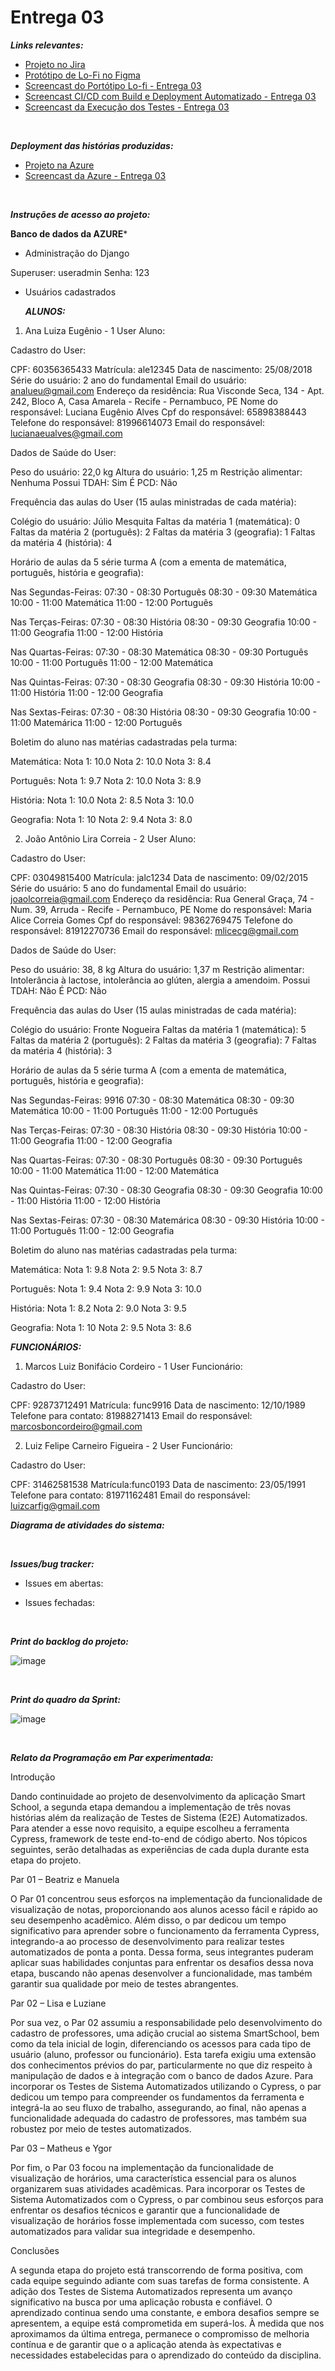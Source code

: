 # Entrega 03

***Links relevantes:***
<ul>
  <li>
    <a  href="https://cesar-mvp2.atlassian.net/jira/software/projects/VNC/boards/2"
      >Projeto no Jira</a>
  </li>
    <li>
    <a  href="https://www.figma.com/file/OodUDTbRUE7cAgmlOUiEr9/SmartSchool?type=design&node-id=0-1&mode=design&t=V3uiesp8LFjSo9ET-0"
      >Protótipo de Lo-Fi no Figma</a>
  </li>
  <li>
    <a  href=""
      >Screencast do Portótipo Lo-fi - Entrega 03</a>
  </li>
  <li>
    <a  href=""
      >Screencast CI/CD com Build e Deployment Automatizado - Entrega 03</a>
  </li>
  <li>
    <a  href=""
      >Screencast da Execução dos Testes - Entrega 03</a>
  </li>
</ul>
<br/>

***Deployment das histórias produzidas:***
<ul>
  <li>
    <a  href="https://fdssmartschool.azurewebsites.net/"
      >Projeto na Azure</a>
  </li>
  <li>
    <a  href=""
      >Screencast da Azure - Entrega 03</a>
  </li>
</ul>
<br/>

***Instruções de acesso ao projeto:***

****Banco de dados da AZURE*****

- Administração do Django

Superuser: useradmin
Senha: 123


- Usuários cadastrados
  
  *****ALUNOS:*****

1) Ana Luiza Eugênio - 1 User Aluno:

Cadastro do User:

CPF: 60356365433
Matrícula: ale12345
Data de nascimento: 25/08/2018
Série do usuário: 2 ano do fundamental
Email do usuário: analueu@gmail.com
Endereço da residência: Rua Visconde Seca, 134 - Apt. 242, Bloco A, Casa Amarela - Recife - Pernambuco, PE
Nome do responsável: Luciana Eugênio Alves
Cpf do responsável: 65898388443
Telefone do responsável: 81996614073
Email do responsável: lucianaeualves@gmail.com

Dados de Saúde do User:
	
Peso do usuário: 22,0 kg
Altura do usuário: 1,25 m
Restrição alimentar: Nenhuma
Possui TDAH: Sim
É PCD: Não

Frequência das aulas do User (15 aulas ministradas de cada matéria):

Colégio do usuário: Júlio Mesquita
Faltas da matéria 1 (matemática): 0
Faltas da matéria 2 (português): 2
Faltas da matéria 3 (geografia): 1
Faltas da matéria 4 (história): 4

Horário de aulas da 5 série turma A (com a ementa de matemática, português, história e geografia):

Nas Segundas-Feiras:
07:30 - 08:30 Português
08:30 - 09:30 Matemática
10:00 - 11:00 Matemática
11:00 - 12:00 Português

Nas Terças-Feiras:
07:30 - 08:30 História
08:30 - 09:30 Geografia
10:00 - 11:00 Geografia
11:00 - 12:00 História

Nas Quartas-Feiras:
07:30 - 08:30 Matemática
08:30 - 09:30 Português
10:00 - 11:00 Português
11:00 - 12:00 Matemática

Nas Quintas-Feiras:
07:30 - 08:30 Geografia
08:30 - 09:30 História
10:00 - 11:00 História
11:00 - 12:00 Geografia

Nas Sextas-Feiras:
07:30 - 08:30 História
08:30 - 09:30 Geografia
10:00 - 11:00 Matemárica
11:00 - 12:00 Português

Boletim do aluno nas matérias cadastradas pela turma:

Matemática:
Nota 1: 10.0
Nota 2: 10.0
Nota 3: 8.4

Português:
Nota 1: 9.7
Nota 2: 10.0
Nota 3: 8.9

História:
Nota 1: 10.0
Nota 2: 8.5
Nota 3: 10.0

Geografia:
Nota 1: 10
Nota 2: 9.4
Nota 3: 8.0

2) João Antônio Lira Correia - 2 User Aluno:

Cadastro do User:

CPF: 03049815400
Matrícula: jalc1234
Data de nascimento: 09/02/2015
Série do usuário: 5 ano do fundamental
Email do usuário: joaolcorreia@gmail.com
Endereço da residência: Rua General Graça, 74 - Num. 39, Arruda  - Recife - Pernambuco, PE
Nome do responsável: Maria Alice Correia Gomes
Cpf do responsável: 98362769475
Telefone do responsável: 81912270736
Email do responsável: mlicecg@gmail.com

Dados de Saúde do User:
	
Peso do usuário: 38, 8 kg
Altura do usuário: 1,37 m
Restrição alimentar: Intolerância à lactose, intolerância ao glúten, alergia a amendoim.
Possui TDAH: Não
É PCD: Não

Frequência das aulas do User (15 aulas ministradas de cada matéria):

Colégio do usuário: Fronte Nogueira
Faltas da matéria 1 (matemática): 5
Faltas da matéria 2 (português): 2
Faltas da matéria 3 (geografia): 7
Faltas da matéria 4 (história): 3


Horário de aulas da 5 série turma A (com a ementa de matemática, português, história e geografia):

Nas Segundas-Feiras:
9916
07:30 - 08:30 Matemática
08:30 - 09:30 Matemática
10:00 - 11:00 Português
11:00 - 12:00 Português

Nas Terças-Feiras:
07:30 - 08:30 História
08:30 - 09:30 História
10:00 - 11:00 Geografia
11:00 - 12:00 Geografia

Nas Quartas-Feiras:
07:30 - 08:30 Português
08:30 - 09:30 Português
10:00 - 11:00 Matemática
11:00 - 12:00 Matemática

Nas Quintas-Feiras:
07:30 - 08:30 Geografia
08:30 - 09:30 Geografia
10:00 - 11:00 História
11:00 - 12:00 História

Nas Sextas-Feiras:
07:30 - 08:30 Matemárica
08:30 - 09:30 História
10:00 - 11:00 Português
11:00 - 12:00 Geografia

Boletim do aluno nas matérias cadastradas pela turma:

Matemática:
Nota 1: 9.8
Nota 2: 9.5
Nota 3: 8.7

Português:
Nota 1: 9.4
Nota 2: 9.9
Nota 3: 10.0

História:
Nota 1: 8.2
Nota 2: 9.0
Nota 3: 9.5

Geografia:
Nota 1: 10
Nota 2: 9.5
Nota 3: 8.6

*****FUNCIONÁRIOS:*****

1) Marcos Luiz Bonifácio Cordeiro - 1 User Funcionário:

Cadastro do User:

CPF: 92873712491
Matrícula: func9916
Data de nascimento: 12/10/1989
Telefone para contato: 81988271413
Email do responsável: marcosboncordeiro@gmail.com

2) Luiz Felipe Carneiro Figueira - 2 User Funcionário:

Cadastro do User:

CPF: 31462581538
Matrícula:func0193
Data de nascimento: 23/05/1991
Telefone para contato: 81971162481
Email do responsável: luizcarfig@gmail.com
<br/>

***Diagrama de atividades do sistema:***


<br/>

***Issues/bug tracker:***
  
  - Issues em abertas:
       

  - Issues fechadas:
  

<br/>

 ***Print do backlog do projeto:***
  
  ![image](https://github.com/Manuelaamorim/SmartSchool/assets/142419881/5962221e-b44c-4d8f-a07f-aadd585747a0)

<br/>  
 
***Print do quadro da Sprint:***

![image](https://github.com/Manuelaamorim/SmartSchool/assets/142419881/162fdaf2-4e8e-4da3-a3a9-a8e8a1947175)


<br/>

***Relato da Programação em Par experimentada:***


Introdução

Dando continuidade ao projeto de desenvolvimento da aplicação Smart School, a segunda etapa demandou a implementação de três novas histórias além da realização de Testes de Sistema (E2E) Automatizados. Para atender a esse novo requisito, a equipe escolheu a ferramenta Cypress, framework de teste end-to-end de código aberto. Nos tópicos seguintes, serão detalhadas as experiências de cada dupla durante esta etapa do projeto.

Par 01 – Beatriz e Manuela

O Par 01 concentrou seus esforços na implementação da funcionalidade de visualização de notas, proporcionando aos alunos acesso fácil e rápido ao seu desempenho acadêmico. Além disso, o par dedicou um tempo significativo para aprender sobre o funcionamento da ferramenta Cypress, integrando-a ao processo de desenvolvimento para realizar testes automatizados de ponta a ponta. Dessa forma, seus integrantes puderam aplicar suas habilidades conjuntas para enfrentar os desafios dessa nova etapa, buscando não apenas desenvolver a funcionalidade, mas também garantir sua qualidade por meio de testes abrangentes.

Par 02 – Lisa e Luziane

Por sua vez, o Par 02 assumiu a responsabilidade pelo desenvolvimento do cadastro de professores, uma adição crucial ao sistema SmartSchool, bem como da tela inicial de login, diferenciando os acessos para cada tipo de usuário (aluno, professor ou funcionário). Esta tarefa exigiu uma extensão dos conhecimentos prévios do par, particularmente no que diz respeito à manipulação de dados e à integração com o banco de dados Azure. Para incorporar os Testes de Sistema Automatizados utilizando o Cypress, o par dedicou um tempo para compreender os fundamentos da ferramenta e integrá-la ao seu fluxo de trabalho, assegurando, ao final, não apenas a funcionalidade adequada do cadastro de professores, mas também sua robustez por meio de testes automatizados.

Par 03 – Matheus e Ygor

Por fim, o Par 03 focou na implementação da funcionalidade de visualização de horários, uma característica essencial para os alunos organizarem suas atividades acadêmicas. Para incorporar os Testes de Sistema Automatizados com o Cypress, o par combinou seus esforços para enfrentar os desafios técnicos e garantir que a funcionalidade de visualização de horários fosse implementada com sucesso, com testes automatizados para validar sua integridade e desempenho.

Conclusões

A segunda etapa do projeto está transcorrendo de forma positiva, com cada equipe seguindo adiante com suas tarefas de forma consistente. A adição dos Testes de Sistema Automatizados representa um avanço significativo na busca por uma aplicação robusta e confiável. O aprendizado continua sendo uma constante, e embora desafios sempre se apresentem, a equipe está comprometida em superá-los. À medida que nos aproximamos da última entrega, permanece o compromisso de melhoria contínua e de garantir que o a aplicação atenda às expectativas e necessidades estabelecidas para o aprendizado do conteúdo da disciplina.
